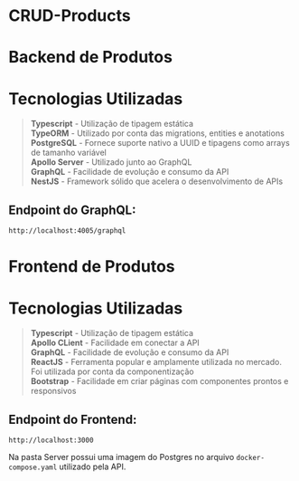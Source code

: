 # CRUD-Products

# **Backend de Produtos**

# **Tecnologias Utilizadas**

> **Typescript** - Utilização de tipagem estática</br>
> **TypeORM** - Utilizado por conta das migrations, entities e anotations</br>
> **PostgreSQL** - Fornece suporte nativo a UUID e tipagens como arrays de tamanho variável</br>
> **Apollo Server** - Utilizado junto ao GraphQL</br>
> **GraphQL** - Facilidade de evolução e consumo da API</br>
> **NestJS** - Framework sólido que acelera o desenvolvimento de APIs</br>

## Endpoint do GraphQL:
``http://localhost:4005/graphql``


# **Frontend de Produtos**

# **Tecnologias Utilizadas**

> **Typescript** - Utilização de tipagem estática</br>
> **Apollo CLient** - Facilidade em conectar a API</br>
> **GraphQL** - Facilidade de evolução e consumo da API</br>
> **ReactJS** - Ferramenta popular e amplamente utilizada no mercado. Foi utilizada por conta da componentização</br>
> **Bootstrap** - Facilidade em criar páginas com componentes prontos e responsivos</br>

## Endpoint do Frontend:
``http://localhost:3000``

Na pasta Server possui uma imagem do Postgres no arquivo ``docker-compose.yaml`` utilizado pela API.
